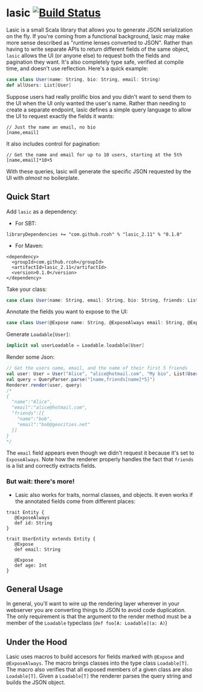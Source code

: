 # lasic [![Build Status](https://travis-ci.org/rcoh/lasic.svg?branch=master)](https://travis-ci.org/rcoh/lasic)
Lasic is a small Scala library that allows you to generate JSON serialization on the fly. If you're coming from a functional background, lasic may make more sense described as "runtime lenses converted to JSON". Rather than having to write separate APIs to return different fields of the same object, `lasic` allows the UI (or anyone else) to request both the fields and pagination they want. It's also completely type safe, verified at compile time, and doesn't use reflection. Here's a quick example:

```scala
case class User(name: String, bio: String, email: String)
def allUsers: List[User]
```
Suppose users had really prolific bios and you didn't want to send them to the UI when the UI only wanted the user's name. Rather than needing to create a separate endpoint, lasic defines a simple query language to allow the UI to request exactly the fields it wants:
```
// Just the name an email, no bio
[name,email]
```

It also includes control for pagination:
```
// Get the name and email for up to 10 users, starting at the 5th
[name,email]*10+5
```

With these queries, lasic will generate the specific JSON requested by the UI with _almost_ no boilerplate.

## Quick Start ##
Add `lasic` as a dependency:
* For SBT:
```
libraryDependencies += "com.github.rcoh" % "lasic_2.11" % "0.1.0"
```
* For Maven:
```
<dependency>
  <groupId>com.github.rcoh</groupId>
  <artifactId>lasic_2.11</artifactId>
  <version>0.1.0</version>
</dependency>
```


Take your class:
```scala
case class User(name: String, email: String, bio: String, friends: List[Friend], internalId: Int)
```
Annotate the fields you want to expose to the UI:
```scala
case class User(@Expose name: String, @ExposeAlways email: String, @Expose bio: String, @Expose friends: List[User], internalId: Int)
```

Generate `Loadable[User]`:
```scala
implicit val userLoadable = Loadable.loadable[User]
```

Render some Json:
```scala
// Get the users name, email, and the name of their first 5 friends
val user: User = User("Alice", "alice@hotmail.com", "My bio", List(User("bob", "bob@geocities.net",  "bob", List())))
val query = QueryParser.parse("[name,friends[name]*5]")
Renderer.render(user, query)
/*
{
  "name":"Alice",
  "email":"alice@hotmail.com",
  "friends":[{
    "name":"bob",
    "email":"bob@geocities.net"
  }]
}
*/
```
The `email` field appears even though we didn't request it because it's set to `ExposeAlways`. Note how the renderer properly handles the fact that `friends` is a list and correctly extracts fields.

### But wait: there's more!
* Lasic also works for traits, normal classes, and objects. It even works if the annotated fields come from different places:
```
trait Entity {
   @ExposeAlways
   def id: String
}

trait UserEntity extends Entity {
   @Expose
   def email: String
   
   @Expose
   def age: Int
}
```

## General Usage ##
In general, you'll want to wire up the rendering layer wherever in your webserver you are converting things to JSON to avoid code duplication. The only requirement is that the argument to 
the render method must be a member of the `Loadable` typeclass (`def foo[A: Loadable](a: A)`)

## Under the Hood ##
Lasic uses macros to build accesors for fields marked with `@Expose` and `@ExposeAlways`. The macro brings classes into the type class `Loadable[T]`. The macro also verifies that all exposed members of a given class are also `Loadable[T]`. Given a `Loadable[T]` the renderer parses the query string and builds the JSON object.
